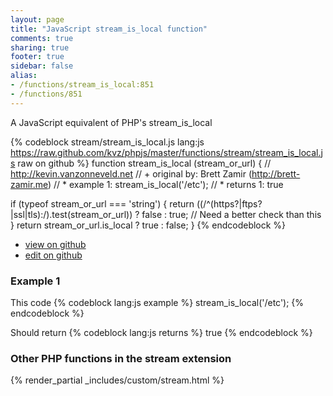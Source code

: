 ```yaml
---
layout: page
title: "JavaScript stream_is_local function"
comments: true
sharing: true
footer: true
sidebar: false
alias:
- /functions/stream_is_local:851
- /functions/851
---
```

<!-- Generated by Rakefile:build -->
A JavaScript equivalent of PHP's stream_is_local

{% codeblock stream/stream_is_local.js lang:js https://raw.github.com/kvz/phpjs/master/functions/stream/stream_is_local.js raw on github %}
function stream_is_local (stream_or_url) {
  // http://kevin.vanzonneveld.net
  // +   original by: Brett Zamir (http://brett-zamir.me)
  // *     example 1: stream_is_local('/etc');
  // *     returns 1: true

  if (typeof stream_or_url === 'string') {
    return ((/^(https?|ftps?|ssl|tls):/).test(stream_or_url)) ? false : true; // Need a better check than this
  }
  return stream_or_url.is_local ? true : false;
}
{% endcodeblock %}

 - [view on github](https://github.com/kvz/phpjs/blob/master/functions/stream/stream_is_local.js)
 - [edit on github](https://github.com/kvz/phpjs/edit/master/functions/stream/stream_is_local.js)

### Example 1
This code
{% codeblock lang:js example %}
stream_is_local('/etc');
{% endcodeblock %}

Should return
{% codeblock lang:js returns %}
true
{% endcodeblock %}


### Other PHP functions in the stream extension
{% render_partial _includes/custom/stream.html %}
